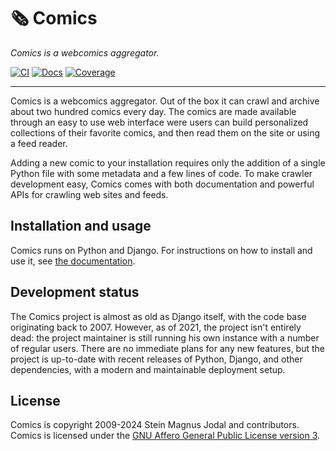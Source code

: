 # &#x1F5DE; Comics

_Comics is a webcomics aggregator._

[![CI](https://img.shields.io/github/actions/workflow/status/jodal/comics/ci.yml)](https://github.com/jodal/comics/actions/workflows/ci.yml)
[![Docs](https://img.shields.io/readthedocs/comics)](https://comics.readthedocs.io/)
[![Coverage](https://img.shields.io/codecov/c/gh/jodal/comics)](https://codecov.io/gh/jodal/comics)

---

Comics is a webcomics aggregator. Out of the box it can crawl and archive
about two hundred comics every day. The comics are made available through an
easy to use web interface were users can build personalized collections of
their favorite comics, and then read them on the site or using a feed reader.

Adding a new comic to your installation requires only the addition of a single
Python file with some metadata and a few lines of code. To make crawler
development easy, Comics comes with both documentation and powerful APIs for
crawling web sites and feeds.

## Installation and usage

Comics runs on Python and Django. For instructions on how to install and use it, see [the documentation](https://comics.readthedocs.io/).

## Development status

The Comics project is almost as old as Django itself, with the code base
originating back to 2007. However, as of 2021, the project isn't entirely
dead: the project maintainer is still running his own instance with a number
of regular users. There are no immediate plans for any new features, but
the project is up-to-date with recent releases of Python, Django, and other
dependencies, with a modern and maintainable deployment setup.

## License

Comics is copyright 2009-2024 Stein Magnus Jodal and contributors.
Comics is licensed under the
[GNU Affero General Public License version 3](https://www.gnu.org/licenses/agpl-3.0.en.html).
